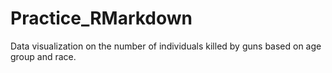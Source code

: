 # Practice_RMarkdown
Data visualization on the number of individuals killed by guns based on age group  and race.
